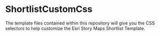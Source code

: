 ShortlistCustomCss
==================

The template files contained within this repository will give you the CSS selectors to help customize the Esri Story Maps Shortlist Template.
